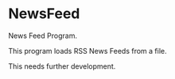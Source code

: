 # NewsFeed
News Feed Program. 

This program loads RSS News Feeds from a file. 

This needs further development. 

